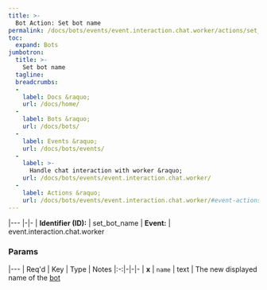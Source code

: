 ```yaml
---
title: >-
  Bot Action: Set bot name
permalink: /docs/bots/events/event.interaction.chat.worker/actions/set_bot_name/
toc:
  expand: Bots
jumbotron:
  title: >-
    Set bot name
  tagline: 
  breadcrumbs:
  -
    label: Docs &raquo;
    url: /docs/home/
  -
    label: Bots &raquo;
    url: /docs/bots/
  -
    label: Events &raquo;
    url: /docs/bots/events/
  -
    label: >-
      Handle chat interaction with worker &raquo;
    url: /docs/bots/events/event.interaction.chat.worker/
  -
    label: Actions &raquo;
    url: /docs/bots/events/event.interaction.chat.worker/#event-actions
---
```


|---
|-|-
| **Identifier (ID):** | set_bot_name
| **Event:** | event.interaction.chat.worker

### Params

|---
| Req'd | Key | Type | Notes
|:-:|-|-|-
| **x** | `name` | text | The new displayed name of the [bot](/docs/bots/)
